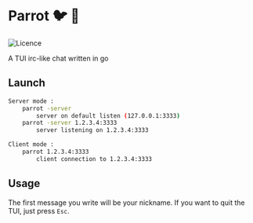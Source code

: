 # Parrot :bird: :speech_balloon:
![Licence](https://img.shields.io/badge/License-GPL-brightgreen)

A TUI irc-like chat written in go

## Launch
```Bash
Server mode :
    parrot -server
        server on default listen (127.0.0.1:3333)
    parrot -server 1.2.3.4:3333
        server listening on 1.2.3.4:3333

Client mode :
    parrot 1.2.3.4:3333
        client connection to 1.2.3.4:3333
```

## Usage
The first message you write will be your nickname. If you want to quit the TUI, just press `Esc`.